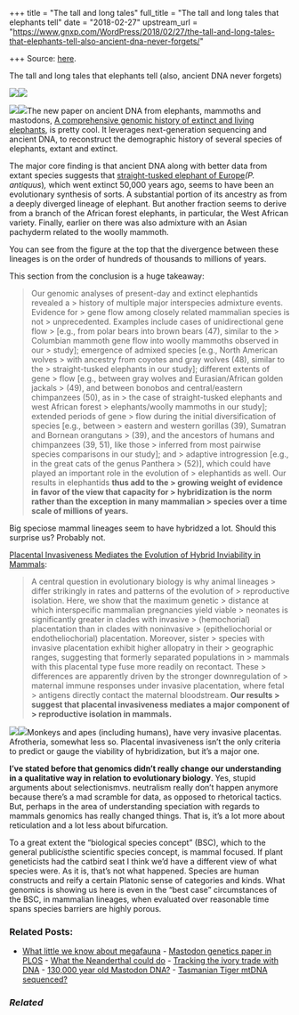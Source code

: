 +++
title = "The tall and long tales"
full_title = "The tall and long tales that elephants tell"
date = "2018-02-27"
upstream_url = "https://www.gnxp.com/WordPress/2018/02/27/the-tall-and-long-tales-that-elephants-tell-also-ancient-dna-never-forgets/"

+++
Source: [here](https://www.gnxp.com/WordPress/2018/02/27/the-tall-and-long-tales-that-elephants-tell-also-ancient-dna-never-forgets/).

The tall and long tales that elephants tell (also, ancient DNA never forgets)

[![](https://i0.wp.com/www.gnxp.com/WordPress/wp-content/uploads/2018/02/eleph.jpg?resize=625%2C406&ssl=1)![](https://i0.wp.com/www.gnxp.com/WordPress/wp-content/uploads/2018/02/eleph.jpg?resize=625%2C406&ssl=1)](http://www.pnas.org/content/early/2018/02/16/1720554115)

[![](https://i0.wp.com/www.gnxp.com/WordPress/wp-content/uploads/2018/02/adminGraf.jpg?resize=300%2C494&ssl=1)![](https://i0.wp.com/www.gnxp.com/WordPress/wp-content/uploads/2018/02/adminGraf.jpg?resize=300%2C494&ssl=1)](http://www.pnas.org/content/early/2018/02/16/1720554115)The new paper on ancient DNA from elephants, mammoths and mastodons, [A comprehensive genomic history of extinct and living elephants](http://www.pnas.org/content/early/2018/02/16/1720554115), is pretty cool. It leverages next-generation sequencing and ancient DNA, to reconstruct the demographic history of several species of elephants, extant and extinct.

The major core finding is that ancient DNA along with better data from extant species suggests that [straight-tusked elephant of Europe](https://en.wikipedia.org/wiki/Straight-tusked_elephant)*(P.* *antiquus*)*,* which went extinct 50,000 years ago, seems to have been an evolutionary synthesis of sorts. A substantial portion of its ancestry as from a deeply diverged lineage of elephant. But another fraction seems to derive from a branch of the African forest elephants, in particular, the West African variety. Finally, earlier on there was also admixture with an Asian pachyderm related to the woolly mammoth.

You can see from the figure at the top that the divergence between these lineages is on the order of hundreds of thousands to millions of years.

This section from the conclusion is a huge takeaway:

> Our genomic analyses of present-day and extinct elephantids revealed a > history of multiple major interspecies admixture events. Evidence for > gene flow among closely related mammalian species is not > unprecedented. Examples include cases of unidirectional gene flow > \[e.g., from polar bears into brown bears (47), similar to the > Columbian mammoth gene flow into woolly mammoths observed in our > study\]; emergence of admixed species \[e.g., North American wolves > with ancestry from coyotes and gray wolves (48), similar to the > straight-tusked elephants in our study\]; different extents of gene > flow \[e.g., between gray wolves and Eurasian/African golden jackals > (49), and between bonobos and central/eastern chimpanzees (50), as in > the case of straight-tusked elephants and west African forest > elephants/woolly mammoths in our study\]; extended periods of gene > flow during the initial diversification of species \[e.g., between > eastern and western gorillas (39), Sumatran and Bornean orangutans > (39), and the ancestors of humans and chimpanzees (39, 51), like those > inferred from most pairwise species comparisons in our study\]; and > adaptive introgression \[e.g., in the great cats of the genus Panthera > (52)\], which could have played an important role in the evolution of > elephantids as well. Our results in elephantids **thus add to the > growing weight of evidence in favor of the view that capacity for > hybridization is the norm rather than the exception in many mammalian > species over a time scale of millions of years.**

Big speciose mammal lineages seem to have hybridzed a lot. Should this surprise us? Probably not.

[Placental Invasiveness Mediates the Evolution of Hybrid Inviability in Mammals](https://www.journals.uchicago.edu/doi/10.1086/505162):

> A central question in evolutionary biology is why animal lineages > differ strikingly in rates and patterns of the evolution of > reproductive isolation. Here, we show that the maximum genetic > distance at which interspecific mammalian pregnancies yield viable > neonates is significantly greater in clades with invasive > (hemochorial) placentation than in clades with noninvasive > (epitheliochorial or endotheliochorial) placentation. Moreover, sister > species with invasive placentation exhibit higher allopatry in their > geographic ranges, suggesting that formerly separated populations in > mammals with this placental type fuse more readily on recontact. These > differences are apparently driven by the stronger downregulation of > maternal immune responses under invasive placentation, where fetal > antigens directly contact the maternal bloodstream. **Our results > suggest that placental invasiveness mediates a major component of > reproductive isolation in mammals.**

[![](https://i0.wp.com/www.gnxp.com/WordPress/wp-content/uploads/2018/02/speciation_book.jpeg?resize=195%2C258&ssl=1)![](https://i0.wp.com/www.gnxp.com/WordPress/wp-content/uploads/2018/02/speciation_book.jpeg?resize=195%2C258&ssl=1)](https://www.amazon.com/exec/obidos/ASIN/0878930892/geneexpressio-20/ref=as_at?creativeASIN=0878930892&linkCode=w61&imprToken=E26OMD5ZQzAASMQwAKstZA&slotNum=186)Monkeys and apes (including humans), have very invasive placentas. Afrotheria, somewhat less so. Placental invasiveness isn’t the only criteria to predict or gauge the viability of hybridization, but it’s a major one.

**I’ve stated before that genomics didn’t really change our understanding in a qualitative way in relation to evolutionary biology**. Yes, stupid arguments about selectionismvs. neutralism really don’t happen anymore because there’s a mad scramble for data, as opposed to rhetorical tactics. But, perhaps in the area of understanding speciation with regards to mammals genomics has really changed things. That is, it’s a lot more about reticulation and a lot less about bifurcation.

To a great extent the “biological species concept” (BSC), which to the general public*is*the scientific species concept, is mammal focused. If plant geneticists had the catbird seat I think we’d have a different view of what species were. As it is, that’s not what happened. Species are human constructs and reify a certain Platonic sense of categories and kinds. What genomics is showing us here is even in the “best case” circumstances of the BSC, in mammalian lineages, when evaluated over reasonable time spans species barriers are highly porous.

### Related Posts:

- [What little we know about
  megafauna](https://www.gnxp.com/WordPress/2016/09/16/what-little-we-know-about-megafauna/) - [Mastodon genetics paper in
  PLOS](https://www.gnxp.com/WordPress/2007/07/23/mastodon-genetics-paper-in-plos/) - [What the Neanderthal could
  do](https://www.gnxp.com/WordPress/2023/02/06/what-the-neanderthal-could-do/) - [Tracking the ivory trade with
  DNA](https://www.gnxp.com/WordPress/2007/03/06/tracking-the-ivory-trade-with-dna/) - [130,000 year old Mastodon
  DNA?](https://www.gnxp.com/WordPress/2007/07/22/130000-year-old-mastodon-dna/) - [Tasmanian Tiger mtDNA
  sequenced?](https://www.gnxp.com/WordPress/2009/01/12/tasmanian-tiger-mtdna-sequenced/)

### *Related*

[](https://www.addtoany.com/add_to/facebook?linkurl=https%3A%2F%2Fwww.gnxp.com%2FWordPress%2F2018%2F02%2F27%2Fthe-tall-and-long-tales-that-elephants-tell-also-ancient-dna-never-forgets%2F&linkname=The%20tall%20and%20long%20tales%20that%20elephants%20tell%20%28also%2C%20ancient%20DNA%20never%20forgets%29 "Facebook")[](https://www.addtoany.com/add_to/twitter?linkurl=https%3A%2F%2Fwww.gnxp.com%2FWordPress%2F2018%2F02%2F27%2Fthe-tall-and-long-tales-that-elephants-tell-also-ancient-dna-never-forgets%2F&linkname=The%20tall%20and%20long%20tales%20that%20elephants%20tell%20%28also%2C%20ancient%20DNA%20never%20forgets%29 "Twitter")[](https://www.addtoany.com/add_to/email?linkurl=https%3A%2F%2Fwww.gnxp.com%2FWordPress%2F2018%2F02%2F27%2Fthe-tall-and-long-tales-that-elephants-tell-also-ancient-dna-never-forgets%2F&linkname=The%20tall%20and%20long%20tales%20that%20elephants%20tell%20%28also%2C%20ancient%20DNA%20never%20forgets%29 "Email")[](https://www.addtoany.com/share)
